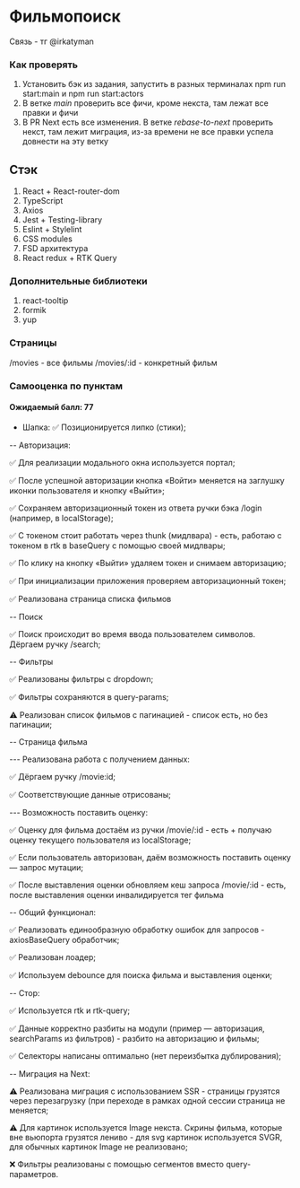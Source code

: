 # Фильмопоиск
Связь - тг @irkatyman

### Как проверять
1. Установить бэк из задания, запустить в разных терминалах npm run start:main и npm run start:actors
2. В ветке *main* проверить все фичи, кроме некста, там лежат все правки и фичи
3. В PR Next есть все изменения. В ветке *rebase-to-next* проверить некст, там лежит миграция, из-за времени не все правки успела довнести на эту ветку

## Стэк

1. React + React-router-dom
2. TypeScript
3. Axios
4. Jest + Testing-library
5. Eslint + Stylelint
6. CSS modules
7. FSD архитектура
8. React redux + RTK Query

### Дополнительные библиотеки
1. react-tooltip
3. formik
4. yup

### Страницы
/movies - все фильмы
/movies/:id - конкретный фильм



### Самооценка по пунктам

#### Ожидаемый балл: 77

- Шапка:
✅ Позиционируется липко (стики);

-- Авторизация:

✅ Для реализации модального окна используется портал;

✅ После успешной авторизации кнопка «Войти» меняется на заглушку иконки пользователя и кнопку «Выйти»;

✅ Сохраняем авторизационный токен из ответа ручки бэка /login (например, в localStorage);

✅ С токеном стоит работать через thunk (мидлвара) - есть, работаю с токеном в rtk в baseQuery с помощью своей мидлвары;

✅ По клику на кнопку «Выйти» удаляем токен и снимаем авторизацию;

✅ При инициализации приложения проверяем авторизационный токен;

✅ Реализована страница списка фильмов


-- Поиск

✅ Поиск происходит во время ввода пользователем символов. Дёргаем ручку /search;


-- Фильтры

✅ Реализованы фильтры с dropdown;

✅ Фильтры сохраняются в query-params;

⚠️ Реализован список фильмов с пагинацией - список есть, но без пагинации;


-- Страница фильма

--- Реализована работа с получением данных:

✅ Дёргаем ручку /movie:id;

✅ Соответствующие данные отрисованы;

--- Возможность поставить оценку:

✅ Оценку для фильма достаём из ручки /movie/:id - есть + получаю оценку текущего пользователя из localStorage;

✅ Если пользователь авторизован, даём возможность поставить оценку — запрос мутации;

✅ После выставления оценки обновляем кеш запроса /movie/:id - есть, после выставления оценки инвалидируется тег фильма


-- Общий функционал:

✅ Реализовать единообразную обработку ошибок для запросов - axiosBaseQuery обработчик;

✅ Реализован лоадер;

✅ Используем debounce для поиска фильма и выставления оценки;


-- Стор:

✅ Используется rtk и rtk-query;

✅ Данные корректно разбиты на модули (пример — авторизация, searchParams из фильтров) - разбито на авторизацию и фильмы;

✅ Селекторы написаны оптимально (нет переизбытка дублирования);


-- Миграция на Next:

⚠️ Реализована миграция с использованием SSR - страницы грузятся через перезагрузку (при переходе в рамках одной сессии страница не меняется;

⚠️ Для картинок используется Image некста. Скрины фильма, которые вне вьюпорта грузятся лениво - для svg картинок используется SVGR, для обычных картинок Image не реализовано;

❌ Фильтры реализованы с помощью сегментов вместо query-параметров.
